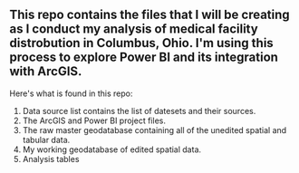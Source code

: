 This repo contains the files that I will be creating as I conduct my analysis of medical facility distrobution in Columbus, Ohio. 
I'm using this process to explore Power BI and its integration with ArcGIS.
---------------------------------------------------------------

Here's what is found in this repo:

1. Data source list contains the list of datesets and their sources.
2. The ArcGIS and Power BI project files.
3. The raw master geodatabase containing all of the unedited spatial and tabular data.
4. My working geodatabase of edited spatial data.
5. Analysis tables 
